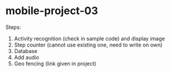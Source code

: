 # mobile-project-03

Steps:

1. Activity recognition (check in sample code) and display image
2. Step counter (cannot use existing one, need to write on own)
3. Database
4. Add audio
5. Geo fencing (link given in project)